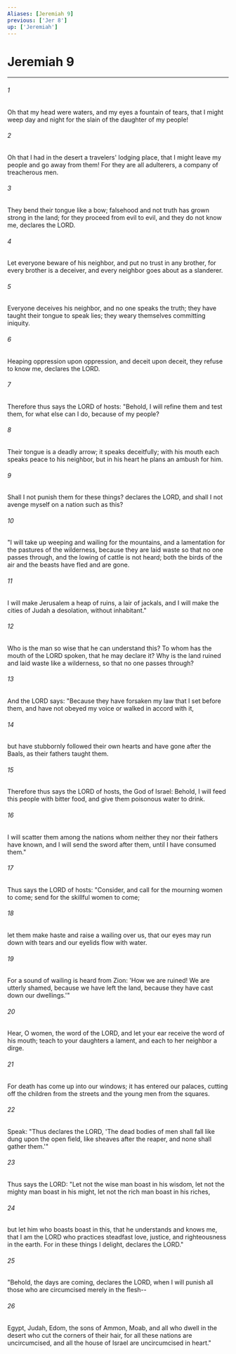 ```yaml
---
Aliases: [Jeremiah 9]
previous: ['Jer 8']
up: ['Jeremiah']
---
```

# Jeremiah 9

***

 

###### 1 
Oh that my head were waters, 
 and my eyes a fountain of tears, 
 that I might weep day and night 
 for the slain of the daughter of my people! 
 
 

###### 2 
Oh that I had in the desert 
 a travelers' lodging place, 
 that I might leave my people 
 and go away from them! 
 For they are all adulterers, 
 a company of treacherous men. 
 
 

###### 3 
They bend their tongue like a bow; 
 falsehood and not truth has grown strong in the land; 
 for they proceed from evil to evil, 
 and they do not know me, declares the LORD.
 
 

###### 4 
Let everyone beware of his neighbor, 
 and put no trust in any brother, 
 for every brother is a deceiver, 
 and every neighbor goes about as a slanderer. 
 
 

###### 5 
Everyone deceives his neighbor, 
 and no one speaks the truth; 
 they have taught their tongue to speak lies; 
 they weary themselves committing iniquity. 
 
 

###### 6 
Heaping oppression upon oppression, and deceit upon deceit, 
 they refuse to know me, declares the LORD.
 
 

###### 7 
Therefore thus says the LORD of hosts: 
 "Behold, I will refine them and test them, 
 for what else can I do, because of my people? 
 
 

###### 8 
Their tongue is a deadly arrow; 
 it speaks deceitfully; 
 with his mouth each speaks peace to his neighbor, 
 but in his heart he plans an ambush for him. 
 
 

###### 9 
Shall I not punish them for these things? declares the LORD, 
 and shall I not avenge myself 
 on a nation such as this?
 
 

###### 10 
"I will take up weeping and wailing for the mountains, 
 and a lamentation for the pastures of the wilderness, 
 because they are laid waste so that no one passes through, 
 and the lowing of cattle is not heard; 
 both the birds of the air and the beasts 
 have fled and are gone. 
 
 

###### 11 
I will make Jerusalem a heap of ruins, 
 a lair of jackals, 
 and I will make the cities of Judah a desolation, 
 without inhabitant."
 
 

###### 12 
Who is the man so wise that he can understand this? To whom has the mouth of the LORD spoken, that he may declare it? Why is the land ruined and laid waste like a wilderness, so that no one passes through? 
 

###### 13 
And the LORD says: "Because they have forsaken my law that I set before them, and have not obeyed my voice or walked in accord with it, 
 

###### 14 
but have stubbornly followed their own hearts and have gone after the Baals, as their fathers taught them. 
 

###### 15 
Therefore thus says the LORD of hosts, the God of Israel: Behold, I will feed this people with bitter food, and give them poisonous water to drink. 
 

###### 16 
I will scatter them among the nations whom neither they nor their fathers have known, and I will send the sword after them, until I have consumed them."
 
 

###### 17 
Thus says the LORD of hosts: 
 "Consider, and call for the mourning women to come; 
 send for the skillful women to come; 
 
 

###### 18 
let them make haste and raise a wailing over us, 
 that our eyes may run down with tears 
 and our eyelids flow with water. 
 
 

###### 19 
For a sound of wailing is heard from Zion: 
 'How we are ruined! 
 We are utterly shamed, 
 because we have left the land, 
 because they have cast down our dwellings.'"
 
 

###### 20 
Hear, O women, the word of the LORD, 
 and let your ear receive the word of his mouth; 
 teach to your daughters a lament, 
 and each to her neighbor a dirge. 
 
 

###### 21 
For death has come up into our windows; 
 it has entered our palaces, 
 cutting off the children from the streets 
 and the young men from the squares. 
 
 

###### 22 
Speak: "Thus declares the LORD, 
 'The dead bodies of men shall fall 
 like dung upon the open field, 
 like sheaves after the reaper, 
 and none shall gather them.'"
 
 

###### 23 
Thus says the LORD: "Let not the wise man boast in his wisdom, let not the mighty man boast in his might, let not the rich man boast in his riches, 
 

###### 24 
but let him who boasts boast in this, that he understands and knows me, that I am the LORD who practices steadfast love, justice, and righteousness in the earth. For in these things I delight, declares the LORD."
 
 

###### 25 
"Behold, the days are coming, declares the LORD, when I will punish all those who are circumcised merely in the flesh-- 
 

###### 26 
Egypt, Judah, Edom, the sons of Ammon, Moab, and all who dwell in the desert who cut the corners of their hair, for all these nations are uncircumcised, and all the house of Israel are uncircumcised in heart."
 
